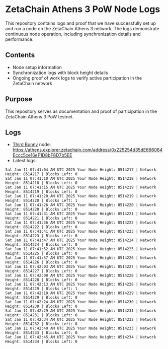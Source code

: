 # ZetaChain Athens 3 PoW Node Logs
This repository contains logs and proof that we have successfully set up and run a node on the ZetaChain Athens 3 network. The logs demonstrate continuous node operation, including synchronization details and performance.

## Contents
- Node setup information
- Synchronization logs with block height details
- Ongoing proof of work logs to verify active participation in the ZetaChain network

## Purpose
This repository serves as documentation and proof of participation in the ZetaChain Athens 3 PoW testnet.

## Logs

- [Third Bunny](https://thirdbunny.xyz/) node: https://athens.explorer.zetachain.com/address/0x225254d35dE666064Eccc5ce16eF1D8bF8D7b5EE
- Latest logs:
```
Sat Jan 11 07:41:04 AM UTC 2025 Your Node Height: 8514217 | Network Height: 8514217 | Blocks Left: 0
Sat Jan 11 07:41:10 AM UTC 2025 Your Node Height: 8514218 | Network Height: 8514218 | Blocks Left: 0
Sat Jan 11 07:41:15 AM UTC 2025 Your Node Height: 8514219 | Network Height: 8514219 | Blocks Left: 0
Sat Jan 11 07:41:20 AM UTC 2025 Your Node Height: 8514219 | Network Height: 8514220 | Blocks Left: 1
Sat Jan 11 07:41:26 AM UTC 2025 Your Node Height: 8514220 | Network Height: 8514220 | Blocks Left: 0
Sat Jan 11 07:41:31 AM UTC 2025 Your Node Height: 8514221 | Network Height: 8514221 | Blocks Left: 0
Sat Jan 11 07:41:36 AM UTC 2025 Your Node Height: 8514222 | Network Height: 8514222 | Blocks Left: 0
Sat Jan 11 07:41:41 AM UTC 2025 Your Node Height: 8514223 | Network Height: 8514223 | Blocks Left: 0
Sat Jan 11 07:41:47 AM UTC 2025 Your Node Height: 8514224 | Network Height: 8514224 | Blocks Left: 0
Sat Jan 11 07:41:52 AM UTC 2025 Your Node Height: 8514225 | Network Height: 8514225 | Blocks Left: 0
Sat Jan 11 07:41:57 AM UTC 2025 Your Node Height: 8514226 | Network Height: 8514226 | Blocks Left: 0
Sat Jan 11 07:42:03 AM UTC 2025 Your Node Height: 8514227 | Network Height: 8514227 | Blocks Left: 0
Sat Jan 11 07:42:08 AM UTC 2025 Your Node Height: 8514228 | Network Height: 8514228 | Blocks Left: 0
Sat Jan 11 07:42:13 AM UTC 2025 Your Node Height: 8514228 | Network Height: 8514229 | Blocks Left: 1
Sat Jan 11 07:42:18 AM UTC 2025 Your Node Height: 8514229 | Network Height: 8514229 | Blocks Left: 0
Sat Jan 11 07:42:24 AM UTC 2025 Your Node Height: 8514230 | Network Height: 8514230 | Blocks Left: 0
Sat Jan 11 07:42:29 AM UTC 2025 Your Node Height: 8514231 | Network Height: 8514231 | Blocks Left: 0
Sat Jan 11 07:42:34 AM UTC 2025 Your Node Height: 8514232 | Network Height: 8514232 | Blocks Left: 0
Sat Jan 11 07:42:40 AM UTC 2025 Your Node Height: 8514233 | Network Height: 8514233 | Blocks Left: 0
Sat Jan 11 07:42:45 AM UTC 2025 Your Node Height: 8514234 | Network Height: 8514234 | Blocks Left: 0
```
